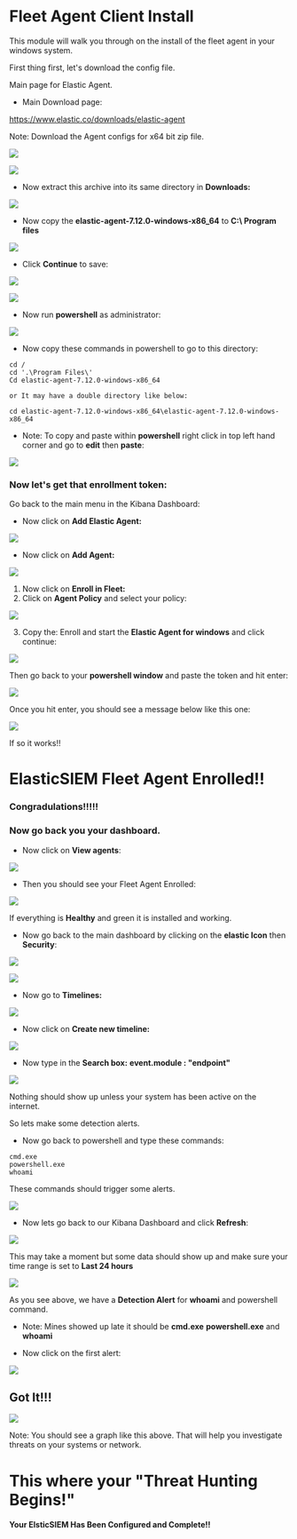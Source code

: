 # Fleet Agent Client Install

This module will walk you through on the install of the fleet agent in your windows system.

First thing first, let's download the config file.

Main page for Elastic Agent.
- Main Download page:

https://www.elastic.co/downloads/elastic-agent

Note: Download the Agent configs for x64 bit zip file. 

![](https://github.com/watsoninfosec/private/blob/main/Deployment-Guide/Fleet-Agent/screenshots/agent-config.png)


![](https://github.com/watsoninfosec/private/blob/main/Deployment-Guide/Fleet-Agent/screenshots/powershell2.png)


- Now extract this archive into its same directory in **Downloads:**

![](https://github.com/watsoninfosec/private/blob/main/Deployment-Guide/Fleet-Agent/screenshots/save.png)

- Now copy the **elastic-agent-7.12.0-windows-x86_64** to **C:\ Program files**


![](https://github.com/watsoninfosec/private/blob/main/Deployment-Guide/Fleet-Agent/screenshots/save2.png)

- Click **Continue** to save:

![](https://github.com/watsoninfosec/private/blob/main/Deployment-Guide/Fleet-Agent/screenshots/save3.png)

![](https://github.com/watsoninfosec/private/blob/main/Deployment-Guide/Fleet-Agent/screenshots/save4.png)
- Now run **powershell** as administrator:

![](https://github.com/watsoninfosec/private/blob/main/Deployment-Guide/Fleet-Agent/screenshots/powershell.png)


- Now copy these commands in powershell to go to this directory:

~~~
cd /
cd '.\Program Files\'
Cd elastic-agent-7.12.0-windows-x86_64

or It may have a double directory like below:

cd elastic-agent-7.12.0-windows-x86_64\elastic-agent-7.12.0-windows-x86_64
~~~

- Note: To copy and paste within **powershell** right click in top left hand corner and go to **edit** then **paste**:

![](https://github.com/watsoninfosec/private/blob/main/Deployment-Guide/Fleet-Agent/screenshots/powershell3.png)

### Now let's get that **enrollment token**:

Go back to the main menu in the Kibana Dashboard:

- Now click on **Add Elastic Agent:**

![](https://github.com/watsoninfosec/private/blob/main/Deployment-Guide/Fleet-Agent/screenshots/agent.png)

- Now click on **Add Agent:**

![](https://github.com/watsoninfosec/private/blob/main/Deployment-Guide/Fleet-Agent/screenshots/agent2.png)

1. Now click on **Enroll in Fleet:**
2. Click on **Agent Policy** and select your policy:


![](https://github.com/watsoninfosec/private/blob/main/Deployment-Guide/Fleet-Agent/screenshots/agent3.png)


3. Copy the: Enroll and start the **Elastic Agent for windows** and click continue:

![](https://github.com/watsoninfosec/private/blob/main/Deployment-Guide/Fleet-Agent/screenshots/agent4.png)

Then go back to your **powershell window** and paste the token and hit enter:

![](https://github.com/watsoninfosec/private/blob/main/Deployment-Guide/Fleet-Agent/screenshots/powershell4.png)

Once you hit enter, you should see a message below like this one:

![](https://github.com/watsoninfosec/private/blob/main/Deployment-Guide/Fleet-Agent/screenshots/works.png)

If so it works!!

# ElasticSIEM Fleet Agent Enrolled!!
### Congradulations!!!!!


### Now go back you your dashboard.

- Now click on **View agents**:

![](https://github.com/watsoninfosec/private/blob/main/Deployment-Guide/Fleet-Agent/screenshots/works2.png)

- Then you should see your Fleet Agent Enrolled:

![](https://github.com/watsoninfosec/private/blob/main/Deployment-Guide/Fleet-Agent/screenshots/works3.png)


If everything is **Healthy** and green it is installed and working.

- Now go back to the main dashboard by clicking on the **elastic Icon** then **Security**:

![](https://github.com/watsoninfosec/private/blob/main/Deployment-Guide/Fleet-Agent/screenshots/works4.png)


![](https://github.com/watsoninfosec/private/blob/main/Deployment-Guide/Fleet-Agent/screenshots/works5.png)

- Now go to **Timelines:**

![](https://github.com/watsoninfosec/private/blob/main/Deployment-Guide/Fleet-Agent/screenshots/works6.png)

- Now click on **Create new timeline:**

![](https://github.com/watsoninfosec/private/blob/main/Deployment-Guide/Fleet-Agent/screenshots/timeline.png)

- Now type in the **Search box:** **event.module : "endpoint"**

![](https://github.com/watsoninfosec/private/blob/main/Deployment-Guide/Fleet-Agent/screenshots/timeline2.png)

Nothing should show up unless your system has been active on the internet.

So lets make some detection alerts.

- Now go back to powershell and type these commands:

~~~
cmd.exe
powershell.exe
whoami
~~~

These commands should trigger some alerts.

![](https://github.com/watsoninfosec/private/blob/main/Deployment-Guide/Fleet-Agent/screenshots/alerts.png)


- Now lets go back to our Kibana Dashboard and click **Refresh**:

![](https://github.com/watsoninfosec/private/blob/main/Deployment-Guide/Fleet-Agent/screenshots/alerts2.png)

This may take a moment but some data should show up and make sure your time range is set to **Last 24 hours**

![](https://github.com/watsoninfosec/private/blob/main/Deployment-Guide/Fleet-Agent/screenshots/24.png)

As you see above, we have a **Detection Alert** for **whoami** and powershell command.

- Note: Mines showed up late it should be **cmd.exe** **powershell.exe** and **whoami**

- Now click on the first alert:

![](https://github.com/watsoninfosec/private/blob/main/Deployment-Guide/Fleet-Agent/screenshots/detect.png)

## Got It!!!

![](https://github.com/watsoninfosec/private/blob/main/Deployment-Guide/Fleet-Agent/screenshots/gotit.png)

Note: You should see a graph like this above. That will help you investigate threats on your systems or network.

# This where your **"Threat Hunting Begins!"**

#### Your ElsticSIEM Has Been Configured and Complete!!